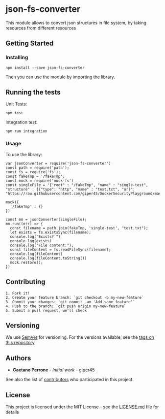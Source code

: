 # json-fs-converter
This module allows to convert json structures in file system, by taking resources from different resources

## Getting Started

### Installing

```
npm install --save json-fs-converter 
```

Then you can use the module by importing the library. 


## Running the tests

Unit Tests: 
```
npm test
```  
Integration test: 
``` 
npm run integration  
``` 

### Usage

To use the library: 
```   
var jsonConverter = require('json-fs-converter')
const path = require('path');
const fs = require('fs');
const fakeTmp = '/fakeTmp';
const mock = require('mock-fs')
const singleFile = '{"root" : "/fakeTmp", "name" : "single-test", "structure" : [{"type": "http", "name" : "test.txt", "url": "https://raw.githubusercontent.com/giper45/DockerSecurityPlayground/master/Readme.md"}]}'

mock({
  '/fakeTmp' : {}
})

const mm = jsonConverter(singleFile);
mm.run((err) => {
  const filename = path.join(fakeTmp, 'single-test', "test.txt");
  let exists = fs.existsSync(filename);
  console.log("Exists? ")
  console.log(exists)
  console.log("File content:");
  const fileContent = fs.readFileSync(filename);
  console.log(fileContent)
  console.log(fileContent.toString())
  mock.restore();
})

```

 

## Contributing
```
1. Fork it!
2. Create your feature branch: `git checkout -b my-new-feature`
3. Commit your changes: `git commit -am 'Add some feature'`  
4. Push to the branch: `git push origin my-new-feature`
5. Submit a pull request, we'll check 
```

## Versioning

We use [SemVer](http://semver.org/) for versioning. For the versions available, see the [tags on this repository](https://github.com/your/project/tags). 

## Authors

* **Gaetano Perrone** - *Initial work* - [giper45](https://github.com/giper45)

See also the list of [contributors](https://github.com/giper45/json-fs-converter/graphs/contributors) who participated in this project.

## License

This project is licensed under the MIT License - see the [LICENSE.md](LICENSE.md) file for details
